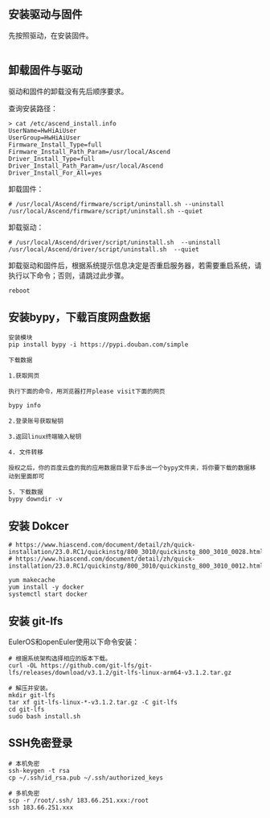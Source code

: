 

## 安装驱动与固件

先按照驱动，在安装固件。

```

```

## 卸载固件与驱动

驱动和固件的卸载没有先后顺序要求。

查询安装路径：
```
> cat /etc/ascend_install.info
UserName=HwHiAiUser
UserGroup=HwHiAiUser
Firmware_Install_Type=full
Firmware_Install_Path_Param=/usr/local/Ascend
Driver_Install_Type=full
Driver_Install_Path_Param=/usr/local/Ascend
Driver_Install_For_All=yes
```

卸载固件：
```
# /usr/local/Ascend/firmware/script/uninstall.sh --uninstall
/usr/local/Ascend/firmware/script/uninstall.sh --quiet
```

卸载驱动：
```
# /usr/local/Ascend/driver/script/uninstall.sh  --uninstall
/usr/local/Ascend/driver/script/uninstall.sh  --quiet
```

卸载驱动和固件后，根据系统提示信息决定是否重启服务器，若需要重启系统，请执行以下命令；否则，请跳过此步骤。

```
reboot
```








## 安装bypy，下载百度网盘数据

```
安装模块
pip install bypy -i https://pypi.douban.com/simple

下载数据

1.获取网页

执行下面的命令，用浏览器打开please visit下面的网页

bypy info

2.登录账号获取秘钥

3.返回linux终端输入秘钥

4. 文件转移

授权之后，你的百度云盘的我的应用数据目录下后多出一个bypy文件夹，将你要下载的数据移动到里面即可

5. 下载数据
bypy downdir -v
```


## 安装 Dokcer

```
# https://www.hiascend.com/document/detail/zh/quick-installation/23.0.RC1/quickinstg/800_3010/quickinstg_800_3010_0028.html
# https://www.hiascend.com/document/detail/zh/quick-installation/23.0.RC1/quickinstg/800_3010/quickinstg_800_3010_0012.html

yum makecache
yum install -y docker
systemctl start docker
```



## 安装 git-lfs

EulerOS和openEuler使用以下命令安装：
```
# 根据系统架构选择相应的版本下载。
curl -OL https://github.com/git-lfs/git-lfs/releases/download/v3.1.2/git-lfs-linux-arm64-v3.1.2.tar.gz

# 解压并安装。
mkdir git-lfs
tar xf git-lfs-linux-*-v3.1.2.tar.gz -C git-lfs
cd git-lfs
sudo bash install.sh
```



## SSH免密登录

```
# 本机免密
ssh-keygen -t rsa
cp ~/.ssh/id_rsa.pub ~/.ssh/authorized_keys

# 多机免密
scp -r /root/.ssh/ 183.66.251.xxx:/root
ssh 183.66.251.xxx
```

